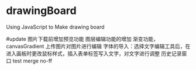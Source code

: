 # drawingBoard
Using JavaScript to Make drawing board

#update
图片下载前增加预览功能
图层编辑功能的增加
渐变功能，canvasGradient
上传图片对图片进行编辑
字体的导入：选择文字编辑工具后，在进入画板时更改鼠标样式，插入表单标签写入文字，对文字进行调整
历史记录窗口
test merge no-ff

